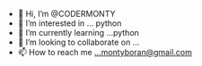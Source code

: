 - 👋 Hi, I’m @CODERMONTY
- 👀 I’m interested in ... python
- 🌱 I’m currently learning ...python
- 💞️ I’m looking to collaborate on ...
- 📫 How to reach me ...montyboran@gmail.com

<!---
CODERMONTY/CODERMONTY is a ✨ special ✨ repository because its `README.md` (this file) appears on your GitHub profile.
You can click the Preview link to take a look at your changes.
--->
